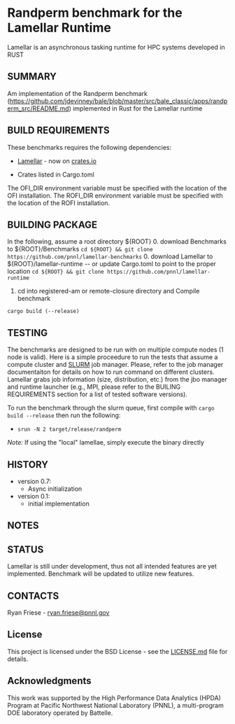Randperm benchmark for the Lamellar Runtime
=================================================

Lamellar is an asynchronous tasking runtime for HPC systems developed in RUST

SUMMARY
-------

Am implementation of the Randperm benchmark (https://github.com/jdevinney/bale/blob/master/src/bale_classic/apps/randperm_src/README.md) implemented in Rust for the Lamellar runtime


BUILD REQUIREMENTS
------------------
These benchmarks requires the following dependencies:

* [Lamellar](https://github.com/pnnl/lamellar-runtime) - now on [crates.io](https://crates.io/crates/lamellar)

* Crates listed in Cargo.toml

The OFI_DIR environment variable must be specified with the location of the OFI installation.
The ROFI_DIR environment variable must be specified with the location of the ROFI installation.

BUILDING PACKAGE
----------------
In the following, assume a root directory ${ROOT}
0. download Benchmarks to ${ROOT}/Benchmarks 
    `cd ${ROOT} && git clone https://github.com/pnnl/lamellar-benchmarks`
0. download Lamellar to ${ROOT}/lamellar-runtime  -- or update Cargo.toml to point to the proper location
    `cd ${ROOT} && git clone https://github.com/pnnl/lamellar-runtime`



1. cd into registered-am or remote-closure directory and Compile benchmark 

`cargo build (--release)`


TESTING
-------
The benchmarks are designed to be run with on multiple compute nodes (1 node is valid). Here is a simple proceedure to run the tests that assume a compute cluster and [SLURM](https://slurm.schedmd.com) job manager. Please, refer to the job manager documentaiton for details on how to run command on different clusters. Lamellar grabs job information (size, distribution, etc.) from the jbo manager and runtime launcher (e.g., MPI, please refer to the BUILING REQUIREMENTS section for a list of tested software versions).

To run the benchmark through the slurm queue, first compile with `cargo build --release` then run the following:
- `srun -N 2 target/release/randperm`

*Note:* If using the "local" lamellae, simply execute the binary directly


HISTORY
-------
- version 0.7:
  - Async initialization
- version 0.1:
  - initial implementation
  
NOTES
-----

STATUS
------
Lamellar is still under development, thus not all intended features are yet
implemented. Benchmark will be updated to utilize new features.

CONTACTS
--------
Ryan Friese     - ryan.friese@pnnl.gov  

## License

This project is licensed under the BSD License - see the [LICENSE.md](LICENSE.md) file for details.

## Acknowledgments

This work was supported by the High Performance Data Analytics (HPDA) Program at Pacific Northwest National Laboratory (PNNL),
a multi-program DOE laboratory operated by Battelle.

